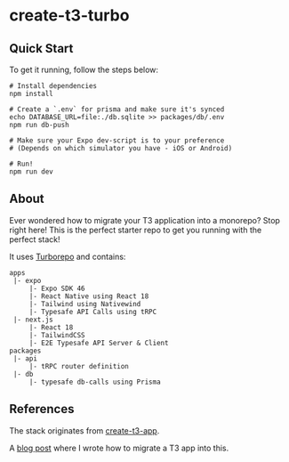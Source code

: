 # create-t3-turbo

## Quick Start

To get it running, follow the steps below:

```
# Install dependencies
npm install

# Create a `.env` for prisma and make sure it's synced
echo DATABASE_URL=file:./db.sqlite >> packages/db/.env
npm run db-push

# Make sure your Expo dev-script is to your preference
# (Depends on which simulator you have - iOS or Android)

# Run!
npm run dev
```

## About

Ever wondered how to migrate your T3 application into a monorepo? Stop right here! This is the perfect starter repo to get you running with the perfect stack!

It uses [Turborepo](https://turborepo.org/) and contains:

```
apps
 |- expo
     |- Expo SDK 46
     |- React Native using React 18
     |- Tailwind using Nativewind
     |- Typesafe API Calls using tRPC
 |- next.js
     |- React 18
     |- TailwindCSS
     |- E2E Typesafe API Server & Client
packages
 |- api
     |- tRPC router definition
 |- db
     |- typesafe db-calls using Prisma
 ```
 
 ## References
 The stack originates from [create-t3-app](https://github.com/t3-oss/create-t3-app).
 
 A [blog post](https://jumr.dev/blog/t3-turbo) where I wrote how to migrate a T3 app into this. 
 
